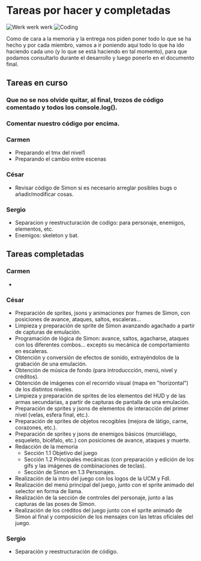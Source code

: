 # Tareas por hacer y completadas

![Werk werk werk](https://i.gifer.com/1Pu8.gif)
![Coding](https://m.popkey.co/bcb243/azGKx_s-200x150.gif)

Como de cara a la memoria y la entrega nos piden poner todo lo que se ha hecho y por cada miembro, vamos a ir poniendo aquí todo lo que ha ido haciendo cada uno (y lo que se está haciendo en tal momento), para que podamos consultarlo durante el desarrollo y luego ponerlo en el documento final.

## Tareas en curso

### Que no se nos olvide quitar, al final, trozos de código comentado y todos los console.log().
### Comentar nuestro código por encima.

### Carmen

* Preparando el tmx del nivel1
* Preparando el cambio entre escenas

### César

* Revisar código de Simon si es necesario arreglar posibles bugs o añadir/modificar cosas.

### Sergio

* Separacion y reestructuración de codigo: para personaje, enemigos, elementos, etc.
* Enemigos: skeleton y bat.

## Tareas completadas

### Carmen

*

### César

* Preparación de sprites, jsons y animaciones por frames de Simon, con posiciones de avance, ataques, saltos, escaleras...
* Limpieza y preparación de sprite de Simon avanzando agachado a partir de capturas de emulación.
* Programación de lógica de Simon: avance, saltos, agacharse, ataques con los diferentes combos... excepto su mecánica de comportamiento en escaleras.
* Obtención y conversión de efectos de sonido, extrayéndolos de la grabación de una emulación.
* Obtención de música de fondo (para introduccción, menú, nivel y créditos).
* Obtención de imágenes con el recorrido visual (mapa en "horizontal") de los distintos niveles.
* Limpieza y preparación de sprites de los elementos del HUD y de las armas secundarias, a partir de capturas de pantalla de una emulación.
* Preparación de sprites y jsons de elementos de interacción del primer nivel (velas, esfera final, etc.).
* Preparación de sprites de objetos recogibles (mejora de látigo, carne, corazones, etc.).
* Preparación de sprites y jsons de enemigos básicos (murciélago, esqueleto, bicéfalo, etc.) con posiciones de avance, ataques y muerte.
* Redacción de la memoria
	* Sección 1.1 Objetivo del juego	 
	* Sección 1.2 Principales mecánicas (con preparación y edición de los gifs y las imágenes de combinaciones de teclas).
	* Sección de Simon en 1.3 Personajes.
* Realización de la intro del juego con los logos de la UCM y FdI.
* Realización del menú principal del juego, junto con el sprite animado del selector en forma de llama.
* Realización de la sección de controles del personaje, junto a las capturas de las poses de Simon.
* Realización de los créditos del juego junto con el sprite animado de Simon al final y composición de los mensajes con las letras oficiales del juego.

### Sergio

* Separación y reestructuración de código.

